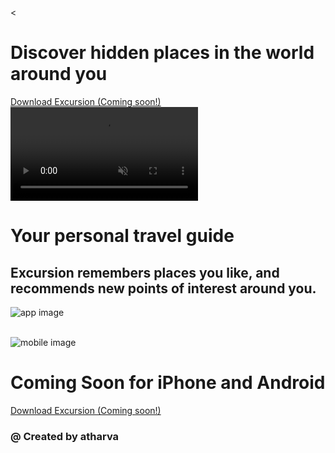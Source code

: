 <<!DOCTYPE html>
<html>
    <head>
        <title>Travel App</title>
        <link href="./index.css" type="text/css" rel="stylesheet">
    </head>
    <body>
        <h1>Discover hidden places in the world around you</h1>
        <a class="link" href="#" >Download Excursion (Coming soon!)</a>
        <div class="video">
            <video autoplay muted loop>
                <source src="./excursion.mp4" type="video/mp4">
            </video>
            <h1>Your personal travel guide</h1>
            <h2>Excursion remembers places you like, and recommends new points of interest around you.</h2>
            <p></p><img src="https://content.codecademy.com/programs/freelance-one/excursion/images/camp.jpg" alt="app image"></p>
            <br>
            <img src="https://content.codecademy.com/programs/freelance-one/excursion/images/phone.png" alt="mobile image">
            <h1>Coming Soon for iPhone and Android</h1>
            <a class="link" href="#">Download Excursion (Coming soon!)</a>
            <h3>@ Created by atharva</h3>
        </div>
    </body>
</html>
